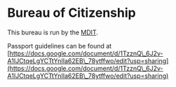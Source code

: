 # Bureau of Citizenship

This bureau is run by the [MDIT](../internal/departments/md-of-it/README.md).

Passport guidelines can be found at [https://docs.google.com/document/d/1TzznQ\_6J2v-A1IJCtqeLgYCTtYnIIa62EB\_78ytffwo/edit?usp=sharing](https://docs.google.com/document/d/1TzznQ\_6J2v-A1IJCtqeLgYCTtYnIIa62EB\_78ytffwo/edit?usp=sharing)
